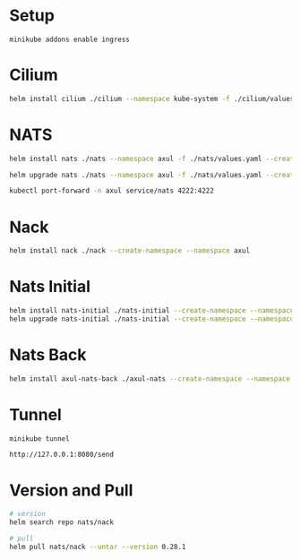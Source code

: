 # Setup
```
minikube addons enable ingress
```

# Cilium
```sh
helm install cilium ./cilium --namespace kube-system -f ./cilium/values.yaml --create-namespace
```


# NATS
```sh
helm install nats ./nats --namespace axul -f ./nats/values.yaml --create-namespace

helm upgrade nats ./nats --namespace axul -f ./nats/values.yaml --create-namespace

kubectl port-forward -n axul service/nats 4222:4222
```

# Nack
```sh
helm install nack ./nack --create-namespace --namespace axul
```

# Nats Initial
```sh
helm install nats-initial ./nats-initial --create-namespace --namespace axul
helm upgrade nats-initial ./nats-initial --create-namespace --namespace axul
```


# Nats Back
```sh
helm install axul-nats-back ./axul-nats --create-namespace --namespace axul
```

# Tunnel

```
minikube tunnel
```

```sh
http://127.0.0.1:8080/send
```

# Version and Pull

```sh
# version
helm search repo nats/nack

# pull
helm pull nats/nack --untar --version 0.28.1
```